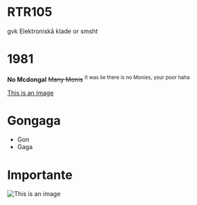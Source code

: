 # RTR105
gvk Elektroniskā klade or smsht

# 1981

**No Mcdongal**
~~Many Monis~~ <sup>It was lie there is no Monies, your poor haha</sup>

[This is an image](https://medias.pylones.com/37363-large_default/toaster-with-european-plug-toast-in-2.jpg)

# Gongaga
 - Gon
- Gaga

# Importante 

![This is an image](https://static.wikia.nocookie.net/thesims4memehouse/images/6/66/VargFREN.png/revision/latest?cb=20200103002308)

